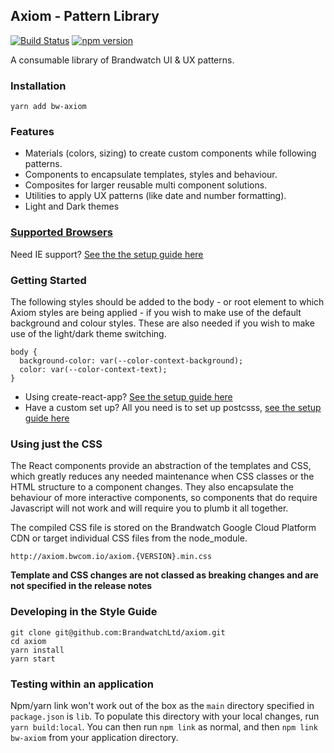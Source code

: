 ## Axiom - Pattern Library

[![Build Status](https://travis-ci.org/BrandwatchLtd/axiom.svg?branch=master)](https://travis-ci.org/BrandwatchLtd/axiom)
[![npm version](https://badge.fury.io/js/bw-axiom.svg)](https://badge.fury.io/js/bw-axiom)

A consumable library of Brandwatch UI & UX patterns.

### Installation

```
yarn add bw-axiom
```

### Features

* Materials (colors, sizing) to create custom components while following patterns.
* Components to encapsulate templates, styles and behaviour.
* Composites for larger reusable multi component solutions.
* Utilities to apply UX patterns (like date and number formatting).
* Light and Dark themes

### [Supported Browsers](./browsers.js)

Need IE support? [See the the setup guide here](./docs/internet-explorer.md)

### Getting Started

The following styles should be added to the body - or root element to which Axiom styles are being applied - if you wish to make use of the default background and colour styles. These are also needed if you wish to make use of the light/dark theme switching.

```
body {
  background-color: var(--color-context-background);
  color: var(--color-context-text);
}
```

* Using create-react-app? [See the setup guide here](./docs/create-react-app.md)
* Have a custom set up? All you need is to set up postcsss, [see the setup guide here](./docs/postcss.md)

### Using just the CSS

The React components provide an abstraction of the templates and CSS, which greatly reduces any needed maintenance when CSS classes or the HTML structure to a component changes. They also encapsulate the behaviour of more interactive components, so components that do require Javascript will not work and will require you to plumb it all together.

The compiled CSS file is stored on the Brandwatch Google Cloud Platform CDN or target individual CSS files from the node_module.

```
http://axiom.bwcom.io/axiom.{VERSION}.min.css
```

**Template and CSS changes are not classed as breaking changes and are not specified in the release notes**

### Developing in the Style Guide

```
git clone git@github.com:BrandwatchLtd/axiom.git
cd axiom
yarn install
yarn start
```

### Testing within an application

Npm/yarn link won't work out of the box as the `main` directory specified in `package.json` is `lib`. To populate this directory with your local changes, run `yarn build:local`. You can then run `npm link` as normal, and then `npm link bw-axiom` from your application directory.

